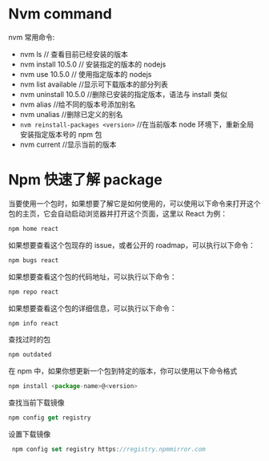 # Nvm command

nvm 常用命令:

- nvm ls // 查看目前已经安装的版本
- nvm install 10.5.0 // 安装指定的版本的 nodejs
- nvm use 10.5.0 // 使用指定版本的 nodejs
- nvm list available //显示可下载版本的部分列表
- nvm uninstall 10.5.0 //删除已安装的指定版本，语法与 install 类似
- nvm alias //给不同的版本号添加别名
- nvm unalias //删除已定义的别名
- `nvm reinstall-packages <version>` //在当前版本 node 环境下，重新全局安装指定版本号的 npm 包
- nvm current //显示当前的版本

# Npm 快速了解 package

当要使用一个包时，如果想要了解它是如何使用的，可以使用以下命令来打开这个包的主页，它会自动启动浏览器并打开这个页面，这里以 React 为例：

```js
npm home react
```

如果想要查看这个包现存的 issue，或者公开的 roadmap，可以执行以下命令：

```js
npm bugs react
```

如果想要查看这个包的代码地址，可以执行以下命令：

```js
npm repo react
```

如果想要查看这个包的详细信息，可以执行以下命令：

```js
npm info react
```

查找过时的包

```js
npm outdated
```

在 npm 中，如果你想更新一个包到特定的版本，你可以使用以下命令格式

```js
npm install <package-name>@<version>
```

查找当前下载镜像

```js
npm config get registry
```

设置下载镜像

```js
 npm config set registry https://registry.npmmirror.com
```
